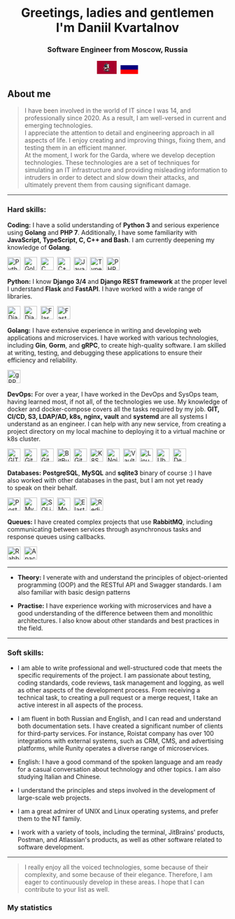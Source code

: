 <div id="header" align="center">
    <h1>
		Greetings, ladies and gentlemen
		<br>
		I'm  Daniil Kvartalnov
	</h1>
    <h3>Software Engineer from Moscow, Russia </h3>
	<img src="icon/svg/flag/ru/city/moscow.svg" style="height: 30px;" />
	<img src="icon/svg/flag/ru/national_flag.svg" style="height: 30px; padding-left: 5px;" />
</div>

<!-- <div id="socials" align="center">
    <a href="linkedin-url">
    <img src="https://img.shields.io/badge/LinkedIn-blue?style=for-the-badge&logo=linkedin&logoColor=white" alt="LinkedIn"/>
  </a>
  <a href="twitter-url">
    <img src="https://img.shields.io/badge/Twitter-blue?style=for-the-badge&logo=twitter&logoColor=white" alt="Twitter"/>
  </a>
  <a href="telegram-url">
    <img src="https://img.shields.io/badge/Telegram-blue?style=for-the-badge&logo=telegram&logoColor=white" alt="Telegram"/>
  </a>
</div> -->

## About me
> I have been involved in the world of IT since I was 14, and professionally since 2020.
> As a result, I am well-versed in current and emerging technologies.<br>
> I appreciate the attention to detail and engineering approach in all aspects of life. I enjoy creating and improving things, fixing them, and testing them in an efficient manner. <br>
> At the moment, I work for the Garda, where we develop deception technologies. These technologies are a set of techniques for simulating an IT infrastructure and providing misleading information to intruders in order to detect and slow down their attacks, and ultimately prevent them from causing significant damage.

<!-- <div style="float: right; width: 100%; text-align: right;"><b>© Daniel Kvartalnov (Myself)</b></div><br> -->

---

### Hard skills:

__Coding:__
I have a solid understanding of __Python 3__ and serious experience using __Golang__ and __PHP 7__. Additionally, I have some familiarity with __JavaScript, TypeScript, C, C++ and Bash__. I am currently deepening my knowledge of __Golang__. 
<div>
	<img src="https://cdn.jsdelivr.net/gh/devicons/devicon@latest/icons/python/python-original.svg" title="Python 3" width="30" height="30"/>&nbsp;
	<img src="https://cdn.jsdelivr.net/gh/devicons/devicon@latest/icons/go/go-original.svg" title="Golang" width="30" height="30"/>&nbsp;
	<img src="https://cdn.jsdelivr.net/gh/devicons/devicon@latest/icons/c/c-original.svg" title="C" width="30" height="30"/>&nbsp;
	<img src="https://cdn.jsdelivr.net/gh/devicons/devicon@latest/icons/cplusplus/cplusplus-original.svg" title="C++" width="30" height="30"/>&nbsp;
	<img src="https://cdn.jsdelivr.net/gh/devicons/devicon@latest/icons/javascript/javascript-original.svg" title="JavaScript" width="30" height="30"/>&nbsp;
	<img src="https://cdn.jsdelivr.net/gh/devicons/devicon@latest/icons/typescript/typescript-original.svg" title="TypeScript" width="30" height="30"/>&nbsp;
	<img src="https://cdn.jsdelivr.net/gh/devicons/devicon@latest/icons/php/php-original.svg" title="PHP" width="30" height="30"/>&nbsp;
</div>

__Python:__
I know __Django 3/4__ and __Django REST framework__ at the proper level I understand __Flask__ and __FastAPI__. I have worked with a wide range of libraries.
<div>
	<img src="https://cdn.jsdelivr.net/gh/devicons/devicon@latest/icons/django/django-plain.svg" title="Django" width="30" height="30"/>&nbsp;
	<img src="https://cdn.jsdelivr.net/gh/devicons/devicon@latest/icons/djangorest/djangorest-original.svg" title="Django REST framework" width="30" height="30"/>&nbsp;
	<img src="https://cdn.jsdelivr.net/gh/devicons/devicon@latest/icons/flask/flask-original-wordmark.svg" title="Flask" width="30" height="30"/>&nbsp;
	<img src="https://cdn.jsdelivr.net/gh/devicons/devicon@latest/icons/fastapi/fastapi-original.svg" title="FastAPI" width="30" height="30"/>&nbsp;
</div>

__Golang:__
I have extensive experience in writing and developing web applications and microservices. I have worked with various technologies, including __Gin__, __Gorm__, and __gRPC__, to create high-quality software. I am skilled at writing, testing, and debugging these applications to ensure their efficiency and reliability.

<div>
	<img src="https://cdn.jsdelivr.net/gh/devicons/devicon@latest/icons/grpc/grpc-original.svg" title="gRPC" width="30" height="30"/>&nbsp;
</div>

__DevOps:__
For over a year, I have worked in the DevOps and SysOps team, having learned most, if not all, of the technologies we use. My knowledge of docker and docker-compose covers all the tasks required by my job. __GIT, CI/CD, S3, LDAP/AD, k8s, nginx, vault__ and __systemd__ are all systems I understand as an engineer. I can help with any new service, from creating a project directory on my local machine to deploying it to a virtual machine or k8s cluster.
<div>
	<img src="https://cdn.jsdelivr.net/gh/devicons/devicon@latest/icons/git/git-plain-wordmark.svg" title="GIT" width="30" height="30"/>&nbsp;
	<img src="https://cdn.jsdelivr.net/gh/devicons/devicon@latest/icons/github/github-original-wordmark.svg" title="GitHub" width="30" height="30"/>&nbsp;
	<img src="https://cdn.jsdelivr.net/gh/devicons/devicon@latest/icons/gitlab/gitlab-original-wordmark.svg" title="GitLab" width="30" height="30"/>&nbsp;
	<img src="https://cdn.jsdelivr.net/gh/devicons/devicon@latest/icons/bitbucket/bitbucket-original.svg" title="BitBucket" width="30" height="30"/>&nbsp;
	<img src="https://cdn.jsdelivr.net/gh/devicons/devicon@latest/icons/githubactions/githubactions-original.svg" title="GitHub Actions" width="30" height="30"/>&nbsp;
	<img src="https://cdn.jsdelivr.net/gh/devicons/devicon@latest/icons/kubernetes/kubernetes-original.svg" title="K8S" width="30" height="30"/>&nbsp;
	<img src="https://cdn.jsdelivr.net/gh/devicons/devicon@latest/icons/nginx/nginx-original.svg" title="Nginx" width="30" height="30"/>&nbsp;
	<img src="https://cdn.jsdelivr.net/gh/devicons/devicon@latest/icons/vault/vault-original.svg" title="Vault" width="30" height="30"/>&nbsp;
	<img src="https://cdn.jsdelivr.net/gh/devicons/devicon@latest/icons/linux/linux-original.svg" title="Linux" width="30" height="30"/>&nbsp;
	<img src="https://cdn.jsdelivr.net/gh/devicons/devicon@latest/icons/ubuntu/ubuntu-original.svg" title="Ubuntu" width="30" height="30"/>&nbsp;
	<img src="https://cdn.jsdelivr.net/gh/devicons/devicon@latest/icons/debian/debian-original.svg" title="Debian" width="30" height="30"/>&nbsp;
</div>

__Databases:__
__PostgreSQL__, __MySQL__ and __sqlite3__ binary of course :) I have also worked with other databases in the past, but I am not yet ready to speak on their behalf.
<div>
	<img src="https://cdn.jsdelivr.net/gh/devicons/devicon@latest/icons/postgresql/postgresql-original-wordmark.svg" title="PostgerSQL" width="30" height="30"/>&nbsp;
	<img src="https://cdn.jsdelivr.net/gh/devicons/devicon@latest/icons/mysql/mysql-original-wordmark.svg" title="MySQL" width="30" height="30"/>&nbsp;
	<img src="https://cdn.jsdelivr.net/gh/devicons/devicon@latest/icons/sqlite/sqlite-original-wordmark.svg" title="SQLite" width="30" height="30"/>&nbsp;
	<img src="https://cdn.jsdelivr.net/gh/devicons/devicon@latest/icons/mongodb/mongodb-original-wordmark.svg" title="MongoDB" width="30" height="30"/>&nbsp;
	<img src="https://cdn.jsdelivr.net/gh/devicons/devicon@latest/icons/elasticsearch/elasticsearch-original-wordmark.svg" title="ElasticSearch" width="30" height="30"/>&nbsp;
	<img src="https://cdn.jsdelivr.net/gh/devicons/devicon@latest/icons/redis/redis-original-wordmark.svg" title="Redis" width="30" height="30"/>&nbsp;
</div>

__Queues:__
I have created complex projects that use __RabbitMQ__, including communicating between services through asynchronous tasks and response queues using callbacks.
<div>
	<img src="https://cdn.jsdelivr.net/gh/devicons/devicon@latest/icons/rabbitmq/rabbitmq-original-wordmark.svg" title="RabbitMQ" width="30" height="30"/>&nbsp;
	<img src="https://cdn.jsdelivr.net/gh/devicons/devicon@latest/icons/apachekafka/apachekafka-original-wordmark.svg" title="Apache Kafka" width="30" height="30"/>&nbsp;
</div>

---

- __Theory:__
I venerate with and understand the principles of object-oriented programming (OOP) and the RESTful API and Swagger standards. I am also familiar with basic design patterns

- __Practise:__
I have experience working with microservices and have a good understanding of the difference between them and monolithic architectures. I also know about other standards and best practices in the field.

---


### Soft skills:

- I am able to write professional and well-structured code that meets the specific requirements of the project. I am passionate about testing, coding standards, code reviews, task management and logging, as well as other aspects of the development process. From receiving a technical task, to creating a pull request or a merge request, I take an active interest in all aspects of the process.

- I am fluent in both Russian and English, and I can read and understand both documentation sets. I have created a significant number of clients for third-party services. For instance, Roistat company has over 100 integrations with external systems, such as CRM, CMS, and advertising platforms, while Runity operates a diverse range of microservices.

- English: I have a good command of the spoken language and am ready for a casual conversation about technology and other topics. I am also studying Italian and Chinese.

- I understand the principles and steps involved in the development of large-scale web projects.

- I am a great admirer of UNIX and Linux operating systems, and prefer them to the NT family.

- I work with a variety of tools, including the terminal, JitBrains' products, Postman, and Atlassian's products, as well as other software related to software development.

---

> I really enjoy all the voiced technologies, some because of their complexity, and some because of their elegance. Therefore, I am eager to continuously develop in these areas. I hope that I can contribute to your list as well.


<!-- ### Languages and tools

<img src="https://cdn.jsdelivr.net/gh/devicons/devicon/icons/javascript/javascript-original.svg" title="js" width="40" height="40"/>&nbsp;
<img src="https://cdn.jsdelivr.net/gh/devicons/devicon/icons/html5/html5-original.svg" title="html" width="40" height="40"/>&nbsp;
<img src="https://cdn.jsdelivr.net/gh/devicons/devicon/icons/css3/css3-original.svg" title="css" width="40" height="40"/>&nbsp;
<img src="https://cdn.jsdelivr.net/gh/devicons/devicon/icons/react/react-original.svg" title="react" width="40" height="40"/>&nbsp;
<img src="https://cdn.jsdelivr.net/gh/devicons/devicon/icons/git/git-plain.svg" title="git" width="40" height="40"/>&nbsp;
<img src="https://cdn.jsdelivr.net/gh/devicons/devicon/icons/postgresql/postgresql-original.svg" title="sql" width="40" height="40"/>&nbsp;
<img src="https://cdn.jsdelivr.net/gh/devicons/devicon/icons/angularjs/angularjs-original.svg" title="angular" width="40" height="40"/>&nbsp;
<img src="https://cdn.jsdelivr.net/gh/devicons/devicon/icons/bootstrap/bootstrap-plain.svg" title="bootstrap" width="40" height="40"/>&nbsp;
<img src="https://cdn.jsdelivr.net/gh/devicons/devicon/icons/npm/npm-original-wordmark.svg" title="npm" width="40" height="40"/>&nbsp;
<img src="https://cdn.jsdelivr.net/gh/devicons/devicon/icons/nodejs/nodejs-original.svg" title="node" width="40" height="40"/>&nbsp;
 -->

### My statistics

<div id="stat" align="center">
    <img src="https://github-profile-summary-cards.vercel.app/api/cards/profile-details?username=kvartalnovd&theme=vision_friendly_dark" alt=""/>
    <img src="https://github-profile-summary-cards.vercel.app/api/cards/most-commit-language?username=kvartalnovd&theme=vision_friendly_dark" alt=""/>
     <img src="https://github-profile-summary-cards.vercel.app/api/cards/stats?username=kvartalnovd&theme=vision_friendly_dark" alt=""/>
</div>

<!--
**kvartalnovd/kvartalnovd** is a ✨ _special_ ✨ repository because its `README.md` (this file) appears on your GitHub profile.

Here are some ideas to get you started:

- 🔭 I’m currently working on ...
- 🌱 I’m currently learning ...
- 👯 I’m looking to collaborate on ...
- 🤔 I’m looking for help with ...
- 💬 Ask me about ...
- 📫 How to reach me: ...
- 😄 Pronouns: ...
- ⚡ Fun fact: ...
-->
